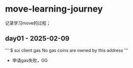 # move-learning-journey
记录学习move的过程；

## day01 - 2025-02-09
'''
$ sui client gas 
No gas coins are owned by this address
'''
* 申请gas失败，GG
